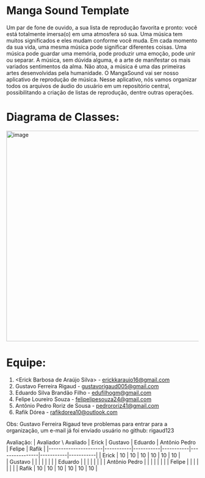 # Manga Sound Template

Um par de fone de ouvido, a sua lista de reprodução favorita e pronto: você está totalmente imersa(o) em uma atmosfera só sua. Uma música tem muitos significados e eles mudam conforme você muda. Em cada momento da sua vida, uma mesma música pode significar diferentes coisas. Uma música pode guardar uma memória, pode produzir uma emoção, pode unir ou separar. A música, sem dúvida alguma, é a arte de manifestar os mais variados sentimentos da alma. Não atoa, a música é uma das primeiras artes desenvolvidas pela humanidade. O MangaSound vai ser nosso aplicativo de reprodução de música. Nesse aplicativo, nós vamos organizar todos os arquivos de áudio do usuário em um repositório central, possibilitando a criação de listas de reprodução, dentre outras operações. 

# Diagrama de Classes: 

<img width="552" alt="image" src="https://github.com/user-attachments/assets/9873181b-511f-42d9-8cf5-5d5966515634" />


# Equipe: <Next Stage>
1. <Erick Barbosa de Araújo Silva> - erickkaraujo16@gmail.com
2. Gustavo Ferreira Rigaud - gustavorigaud005@gmail.com
3. Eduardo Silva Brandão Filho - edufilhogm@gmail.com
4. Felipe Loureiro Souza  - felipelipesouza24@gmail.com
5. Antônio Pedro Roriz de Sousa - pedrororiz41@gmail.com
6. Rafik Dórea - rafikdorea10@outlook.com


Obs: Gustavo Ferreira Rigaud teve problemas para entrar para a organização, um e-mail já foi enviado
usuário no github: rigaud123

Avaliação:
| Avaliador \ Avaliado |   Erick   |  Gustavo  |  Eduardo  | Antônio Pedro |  Felipe   |   Rafik   |
|----------------------|-----------|-----------|-----------|----------------|-----------|-----------|
|        Erick         |     10    |   10      |      10   |        10      |     10    |   10      |  
|       Gustavo        |           |           |           |                |           |           |
|       Eduardo        |           |           |           |                |           |           |
|    Antônio Pedro     |           |           |           |                |           |           |
|        Felipe        |           |           |           |                |           |           |
|        Rafik         |     10    |   10      |      10   |        10      |     10    |   10      | 

